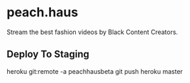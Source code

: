 # peach.haus
Stream the best fashion videos by Black Content Creators.

## Deploy To Staging
heroku git:remote -a peachhausbeta
git push heroku master
